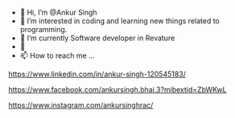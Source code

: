 - 👋 Hi, I’m @Ankur Singh
- 👀 I’m interested in coding and learning new things related to programming.
- 🌱 I’m currently Software developer in Revature
- 💞️ 
- 📫 How to reach me ...

<!---
ankur7310418180/ankur7310418180 is a ✨ special ✨ repository because its `README.md` (this file) appears on your GitHub profile.
You can click the Preview link to take a look at your changes.
--->
https://www.linkedin.com/in/ankur-singh-120545183/


https://www.facebook.com/ankursingh.bhai.3?mibextid=ZbWKwL




https://www.instagram.com/ankursinghrac/

